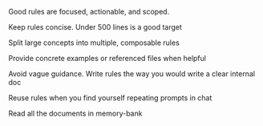 Good rules are focused, actionable, and scoped.

Keep rules concise. Under 500 lines is a good target

Split large concepts into multiple, composable rules

Provide concrete examples or referenced files when helpful

Avoid vague guidance. Write rules the way you would write a clear internal doc

Reuse rules when you find yourself repeating prompts in chat

Read all the documents in memory-bank